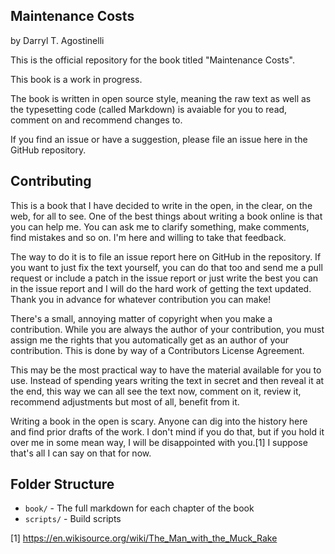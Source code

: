 ## Maintenance Costs
by Darryl T. Agostinelli

This is the official repository for the book titled "Maintenance Costs".

This book is a work in progress.

The book is written in open source style, meaning the raw text as well as the typesetting code (called Markdown) is avaiable for you to read, comment on and recommend changes to.  

If you find an issue or have a suggestion, please file an issue here in the GitHub repository.


Contributing
------------

This is a book that I have decided to write in the open, in the clear, on the web, for all to see.  One of the best things about writing a book online is that you can help me.  You can ask me to clarify something, make comments, find mistakes and so on.  I'm here and willing to take that feedback. 

The way to do it is to file an issue report here on GitHub in the repository.  If you want to just fix the text yourself, you can do that too and send me a pull request or include a patch in the issue report or just write the best you can in the issue report and I will do the hard work of getting the text updated.  Thank you in advance for whatever contribution you can make!

There's a small, annoying matter of copyright when you make a contribution.  While you are always the author of your contribution, you must assign me the rights that you automatically get as an author of your contribution.  This is done by way of a Contributors License Agreement.

This may be the most practical way to have the material available for you to use.  Instead of spending years writing the text in secret and then reveal it at the end, this way we can all see the text now, comment on it, review it, recommend adjustments but most of all, benefit from it.

Writing a book in the open is scary.  Anyone can dig into the history here and find prior drafts of the work.  I don't mind if you do that, but if you hold it over me in some mean way, I will be disappointed with you.[1]  I suppose that's all I can say on that for now.

Folder Structure
----------------

- `book/` - The full markdown for each chapter of the book
- `scripts/` - Build scripts

[1] https://en.wikisource.org/wiki/The_Man_with_the_Muck_Rake
